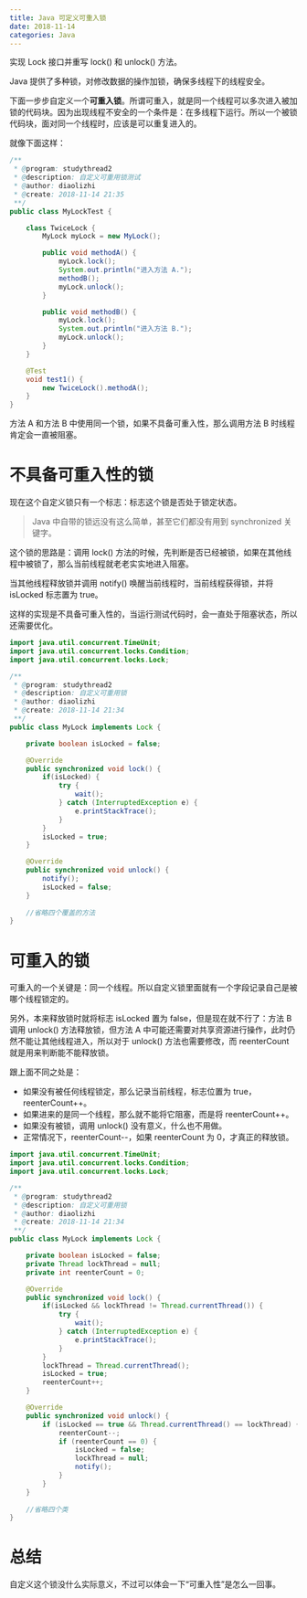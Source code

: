 ```yaml
---
title: Java 可定义可重入锁
date: 2018-11-14
categories: Java
---
```


实现 Lock 接口并重写 lock() 和 unlock() 方法。
<!--more-->

Java 提供了多种锁，对修改数据的操作加锁，确保多线程下的线程安全。

下面一步步自定义一个**可重入锁**。所谓可重入，就是同一个线程可以多次进入被加锁的代码块。因为出现线程不安全的一个条件是：在多线程下运行。所以一个被锁代码块，面对同一个线程时，应该是可以重复进入的。

就像下面这样：

```java
/**
 * @program: studythread2
 * @description: 自定义可重用锁测试
 * @author: diaolizhi
 * @create: 2018-11-14 21:35
 **/
public class MyLockTest {

    class TwiceLock {
        MyLock myLock = new MyLock();

        public void methodA() {
            myLock.lock();
            System.out.println("进入方法 A.");
            methodB();
            myLock.unlock();
        }

        public void methodB() {
            myLock.lock();
            System.out.println("进入方法 B.");
            myLock.unlock();
        }
    }

    @Test
    void test1() {
        new TwiceLock().methodA();
    }
}
```

方法 A 和方法 B 中使用同一个锁，如果不具备可重入性，那么调用方法 B 时线程肯定会一直被阻塞。



# 不具备可重入性的锁

现在这个自定义锁只有一个标志：标志这个锁是否处于锁定状态。

> Java 中自带的锁远没有这么简单，甚至它们都没有用到 synchronized 关键字。

这个锁的思路是：调用 lock() 方法的时候，先判断是否已经被锁，如果在其他线程中被锁了，那么当前线程就老老实实地进入阻塞。

当其他线程释放锁并调用 notify() 唤醒当前线程时，当前线程获得锁，并将 isLocked 标志置为 true。

这样的实现是不具备可重入性的，当运行测试代码时，会一直处于阻塞状态，所以还需要优化。

```java
import java.util.concurrent.TimeUnit;
import java.util.concurrent.locks.Condition;
import java.util.concurrent.locks.Lock;

/**
 * @program: studythread2
 * @description: 自定义可重用锁
 * @author: diaolizhi
 * @create: 2018-11-14 21:34
 **/
public class MyLock implements Lock {

    private boolean isLocked = false;

    @Override
    public synchronized void lock() {
        if(isLocked) {
            try {
                wait();
            } catch (InterruptedException e) {
                e.printStackTrace();
            }
        }
        isLocked = true;
    }

    @Override
    public synchronized void unlock() {
        notify();
        isLocked = false;
    }
    
    //省略四个覆盖的方法
}
```



# 可重入的锁

可重入的一个关键是：同一个线程。所以自定义锁里面就有一个字段记录自己是被哪个线程锁定的。

另外，本来释放锁时就将标志 isLocked 置为 false，但是现在就不行了：方法 B 调用 unlock() 方法释放锁，但方法 A 中可能还需要对共享资源进行操作，此时仍然不能让其他线程进入，所以对于 unlock() 方法也需要修改，而 reenterCount 就是用来判断能不能释放锁。

跟上面不同之处是：

- 如果没有被任何线程锁定，那么记录当前线程，标志位置为 true，reenterCount++。
- 如果进来的是同一个线程，那么就不能将它阻塞，而是将 reenterCount++。
- 如果没有被锁，调用 unlock() 没有意义，什么也不用做。
- 正常情况下，reenterCount--，如果 reenterCount 为 0，才真正的释放锁。

```java
import java.util.concurrent.TimeUnit;
import java.util.concurrent.locks.Condition;
import java.util.concurrent.locks.Lock;

/**
 * @program: studythread2
 * @description: 自定义可重用锁
 * @author: diaolizhi
 * @create: 2018-11-14 21:34
 **/
public class MyLock implements Lock {

    private boolean isLocked = false;
    private Thread lockThread = null;
    private int reenterCount = 0;

    @Override
    public synchronized void lock() {
        if(isLocked && lockThread != Thread.currentThread()) {
            try {
                wait();
            } catch (InterruptedException e) {
                e.printStackTrace();
            }
        }
        lockThread = Thread.currentThread();
        isLocked = true;
        reenterCount++;
    }

    @Override
    public synchronized void unlock() {
        if (isLocked == true && Thread.currentThread() == lockThread) {
            reenterCount--;
            if (reenterCount == 0) {
                isLocked = false;
                lockThread = null;
            	notify();
            }
        }
    }
	
    //省略四个类
}
```



# 总结

自定义这个锁没什么实际意义，不过可以体会一下“可重入性”是怎么一回事。